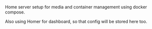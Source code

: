 Home server setup for media and container management using docker compose.

Also using Homer for dashboard, so that config will be stored here too.